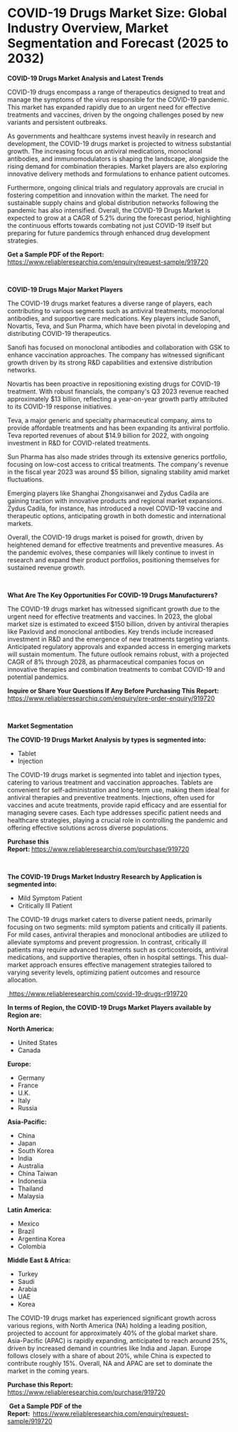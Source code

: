 <p><h1>COVID-19 Drugs Market Size: Global Industry Overview, Market Segmentation and Forecast (2025 to 2032)</h1></p><p><strong>COVID-19 Drugs Market Analysis and Latest Trends</strong></p>
<p><p>COVID-19 drugs encompass a range of therapeutics designed to treat and manage the symptoms of the virus responsible for the COVID-19 pandemic. This market has expanded rapidly due to an urgent need for effective treatments and vaccines, driven by the ongoing challenges posed by new variants and persistent outbreaks. </p><p>As governments and healthcare systems invest heavily in research and development, the COVID-19 drugs market is projected to witness substantial growth. The increasing focus on antiviral medications, monoclonal antibodies, and immunomodulators is shaping the landscape, alongside the rising demand for combination therapies. Market players are also exploring innovative delivery methods and formulations to enhance patient outcomes.</p><p>Furthermore, ongoing clinical trials and regulatory approvals are crucial in fostering competition and innovation within the market. The need for sustainable supply chains and global distribution networks following the pandemic has also intensified. Overall, the COVID-19 Drugs Market is expected to grow at a CAGR of 5.2% during the forecast period, highlighting the continuous efforts towards combating not just COVID-19 itself but preparing for future pandemics through enhanced drug development strategies.</p></p>
<p><strong>Get a Sample PDF of the Report:&nbsp;</strong> <a href="https://www.reliableresearchiq.com/enquiry/request-sample/919720?utm_campaign=1877&utm_medium=2&utm_source=Github&utm_content=ia&utm_term=16042025&utm_id=covid-19-drugs">https://www.reliableresearchiq.com/enquiry/request-sample/919720</a></p>
<p>&nbsp;</p>
<p><strong>COVID-19 Drugs Major Market Players</strong></p>
<p><p>The COVID-19 drugs market features a diverse range of players, each contributing to various segments such as antiviral treatments, monoclonal antibodies, and supportive care medications. Key players include Sanofi, Novartis, Teva, and Sun Pharma, which have been pivotal in developing and distributing COVID-19 therapeutics.</p><p>Sanofi has focused on monoclonal antibodies and collaboration with GSK to enhance vaccination approaches. The company has witnessed significant growth driven by its strong R&D capabilities and extensive distribution networks.</p><p>Novartis has been proactive in repositioning existing drugs for COVID-19 treatment. With robust financials, the company's Q3 2023 revenue reached approximately $13 billion, reflecting a year-on-year growth partly attributed to its COVID-19 response initiatives.</p><p>Teva, a major generic and specialty pharmaceutical company, aims to provide affordable treatments and has been expanding its antiviral portfolio. Teva reported revenues of about $14.9 billion for 2022, with ongoing investment in R&D for COVID-related treatments.</p><p>Sun Pharma has also made strides through its extensive generics portfolio, focusing on low-cost access to critical treatments. The company's revenue in the fiscal year 2023 was around $5 billion, signaling stability amid market fluctuations.</p><p>Emerging players like Shanghai Zhongxisanwei and Zydus Cadila are gaining traction with innovative products and regional market expansions. Zydus Cadila, for instance, has introduced a novel COVID-19 vaccine and therapeutic options, anticipating growth in both domestic and international markets.</p><p>Overall, the COVID-19 drugs market is poised for growth, driven by heightened demand for effective treatments and preventive measures. As the pandemic evolves, these companies will likely continue to invest in research and expand their product portfolios, positioning themselves for sustained revenue growth.</p></p>
<p>&nbsp;</p>
<p><strong>What Are The Key Opportunities For COVID-19 Drugs Manufacturers?</strong></p>
<p><p>The COVID-19 drugs market has witnessed significant growth due to the urgent need for effective treatments and vaccines. In 2023, the global market size is estimated to exceed $150 billion, driven by antiviral therapies like Paxlovid and monoclonal antibodies. Key trends include increased investment in R&D and the emergence of new treatments targeting variants. Anticipated regulatory approvals and expanded access in emerging markets will sustain momentum. The future outlook remains robust, with a projected CAGR of 8% through 2028, as pharmaceutical companies focus on innovative therapies and combination treatments to combat COVID-19 and potential pandemics.</p></p>
<p><strong>Inquire or Share Your Questions If Any Before Purchasing This Report:</strong> <a href="https://www.reliableresearchiq.com/enquiry/pre-order-enquiry/919720?utm_campaign=1877&utm_medium=2&utm_source=Github&utm_content=ia&utm_term=16042025&utm_id=covid-19-drugs">https://www.reliableresearchiq.com/enquiry/pre-order-enquiry/919720</a></p>
<p>&nbsp;</p>
<p><strong>Market Segmentation</strong></p>
<p><strong>The COVID-19 Drugs Market Analysis by types is segmented into:</strong></p>
<p><ul><li>Tablet</li><li>Injection</li></ul></p>
<p><p>The COVID-19 drugs market is segmented into tablet and injection types, catering to various treatment and vaccination approaches. Tablets are convenient for self-administration and long-term use, making them ideal for antiviral therapies and preventive treatments. Injections, often used for vaccines and acute treatments, provide rapid efficacy and are essential for managing severe cases. Each type addresses specific patient needs and healthcare strategies, playing a crucial role in controlling the pandemic and offering effective solutions across diverse populations.</p></p>
<p><strong>Purchase this Report:&nbsp;</strong><a href="https://www.reliableresearchiq.com/purchase/919720?utm_campaign=1877&utm_medium=2&utm_source=Github&utm_content=ia&utm_term=16042025&utm_id=covid-19-drugs">https://www.reliableresearchiq.com/purchase/919720</a></p>
<p>&nbsp;</p>
<p><strong>The COVID-19 Drugs Market Industry Research by Application is segmented into:</strong></p>
<p><ul><li>Mild Symptom Patient</li><li>Critically Ill Patient</li></ul></p>
<p><p>The COVID-19 drugs market caters to diverse patient needs, primarily focusing on two segments: mild symptom patients and critically ill patients. For mild cases, antiviral therapies and monoclonal antibodies are utilized to alleviate symptoms and prevent progression. In contrast, critically ill patients may require advanced treatments such as corticosteroids, antiviral medications, and supportive therapies, often in hospital settings. This dual-market approach ensures effective management strategies tailored to varying severity levels, optimizing patient outcomes and resource allocation.</p></p>
<p><a href="https://www.reliableresearchiq.com/covid-19-drugs-r919720?utm_campaign=1877&utm_medium=2&utm_source=Github&utm_content=ia&utm_term=16042025&utm_id=covid-19-drugs">&nbsp;https://www.reliableresearchiq.com/covid-19-drugs-r919720</a></p>
<p><strong>In terms of Region, the COVID-19 Drugs Market Players available by Region are:</strong></p>
<p>
    <p> <strong> North America: </strong>
        <ul>
            <li>United States</li>
            <li>Canada</li>
        </ul>
        </p> 
    <p> <strong> Europe: </strong>
        <ul>
            <li>Germany</li>
            <li>France</li>
            <li>U.K.</li>
            <li>Italy</li>
            <li>Russia</li>
        </ul>
        </p> 
    <p> <strong> Asia-Pacific: </strong>
        <ul>
            <li>China</li>
            <li>Japan</li>
            <li>South Korea</li>
            <li>India</li>
            <li>Australia</li>
            <li>China Taiwan</li>
            <li>Indonesia</li>
            <li>Thailand</li>
            <li>Malaysia</li>
        </ul>
        </p> 
    <p> <strong> Latin America: </strong>
        <ul>
            <li>Mexico</li>
            <li>Brazil</li>
            <li>Argentina Korea</li>
            <li>Colombia</li>
        </ul>
        </p> 
    <p> <strong> Middle East & Africa: </strong>
        <ul>
            <li>Turkey</li>
            <li>Saudi</li>
            <li>Arabia</li>
            <li>UAE</li>
            <li>Korea</li>
        </ul>
    </p>
    </p>
<p><p>The COVID-19 drugs market has experienced significant growth across various regions, with North America (NA) holding a leading position, projected to account for approximately 40% of the global market share. Asia-Pacific (APAC) is rapidly expanding, anticipated to reach around 25%, driven by increased demand in countries like India and Japan. Europe follows closely with a share of about 20%, while China is expected to contribute roughly 15%. Overall, NA and APAC are set to dominate the market in the coming years.</p></p>
<p><strong>Purchase this Report: </strong><a href="https://www.reliableresearchiq.com/purchase/919720?utm_campaign=1877&utm_medium=2&utm_source=Github&utm_content=ia&utm_term=16042025&utm_id=covid-19-drugs">https://www.reliableresearchiq.com/purchase/919720</a></p>
<p>&nbsp;<strong>Get a Sample PDF of the Report:&nbsp;&nbsp;</strong><a href="https://www.reliableresearchiq.com/enquiry/request-sample/919720?utm_campaign=1877&utm_medium=2&utm_source=Github&utm_content=ia&utm_term=16042025&utm_id=covid-19-drugs">https://www.reliableresearchiq.com/enquiry/request-sample/919720</a></p>
<p><strong></strong></p>
<p><p></p><p></p><p></p></p>